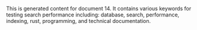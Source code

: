 This is generated content for document 14. It contains various keywords for testing search performance including: database, search, performance, indexing, rust, programming, and technical documentation.